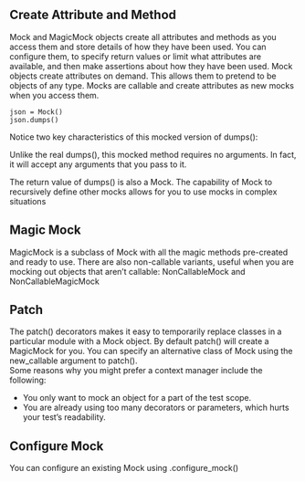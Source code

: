 ## Create Attribute and Method ##
Mock and MagicMock objects create all attributes and methods as you access them and store details of how they have been used. You can configure them, to specify return values or limit what attributes are available, and then make assertions about how they have been used.
Mock objects create attributes on demand. This allows them to pretend to be objects of any type. Mocks are callable and create attributes as new mocks when you access them. 

```
json = Mock()
json.dumps()
```
Notice two key characteristics of this mocked version of dumps():

Unlike the real dumps(), this mocked method requires no arguments. In fact, it will accept any arguments that you pass to it.

The return value of dumps() is also a Mock. The capability of Mock to recursively define other mocks allows for you to use mocks in complex situations


## Magic Mock ##
MagicMock is a subclass of Mock with all the magic methods pre-created and ready to use. There are also non-callable variants, useful when you are mocking out objects that aren’t callable: NonCallableMock and NonCallableMagicMock

## Patch ## 
The patch() decorators makes it easy to temporarily replace classes in a particular module with a Mock object. By default patch() will create a MagicMock for you. You can specify an alternative class of Mock using the new_callable argument to patch().     
Some reasons why you might prefer a context manager include the following:
* You only want to mock an object for a part of the test scope.
* You are already using too many decorators or parameters, which hurts your test’s readability.

## Configure Mock ##
You can configure an existing Mock using .configure_mock()
